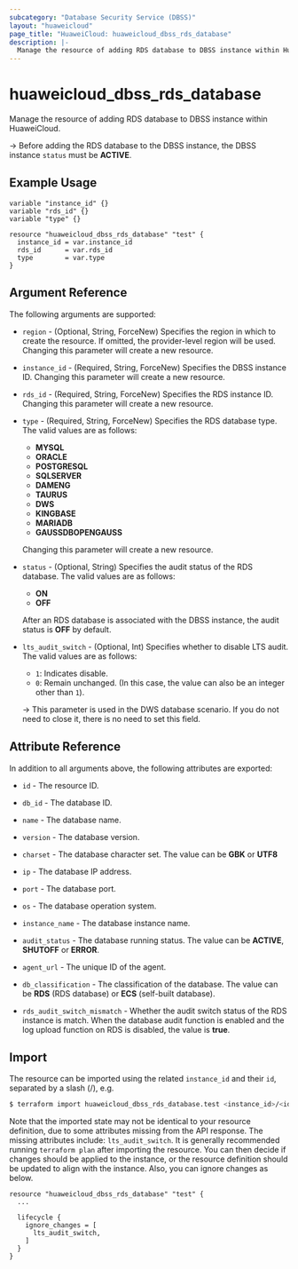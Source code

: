 ```yaml
---
subcategory: "Database Security Service (DBSS)"
layout: "huaweicloud"
page_title: "HuaweiCloud: huaweicloud_dbss_rds_database"
description: |-
  Manage the resource of adding RDS database to DBSS instance within HuaweiCloud.
---
```


# huaweicloud_dbss_rds_database

Manage the resource of adding RDS database to DBSS instance within HuaweiCloud.

-> Before adding the RDS database to the DBSS instance, the DBSS instance `status` must be **ACTIVE**.

## Example Usage

```hcl
variable "instance_id" {}
variable "rds_id" {}
variable "type" {}

resource "huaweicloud_dbss_rds_database" "test" {
  instance_id = var.instance_id
  rds_id      = var.rds_id
  type        = var.type
}
```

## Argument Reference

The following arguments are supported:

* `region` - (Optional, String, ForceNew) Specifies the region in which to create the resource.
  If omitted, the provider-level region will be used. Changing this parameter will create a new resource.

* `instance_id` - (Required, String, ForceNew) Specifies the DBSS instance ID.
  Changing this parameter will create a new resource.

* `rds_id` - (Required, String, ForceNew) Specifies the RDS instance ID.
  Changing this parameter will create a new resource.

* `type` - (Required, String, ForceNew) Specifies the RDS database type.
  The valid values are as follows:
  + **MYSQL**
  + **ORACLE**
  + **POSTGRESQL**
  + **SQLSERVER**
  + **DAMENG**
  + **TAURUS**
  + **DWS**
  + **KINGBASE**
  + **MARIADB**
  + **GAUSSDBOPENGAUSS**

  Changing this parameter will create a new resource.

* `status` - (Optional, String) Specifies the audit status of the RDS database.
  The valid values are as follows:
  + **ON**
  + **OFF**

  After an RDS database is associated with the DBSS instance, the audit status is **OFF** by default.

* `lts_audit_switch` - (Optional, Int) Specifies whether to disable LTS audit.
  The valid values are as follows:
  + `1`: Indicates disable.
  + `0`: Remain unchanged. (In this case, the value can also be an integer other than `1`).

  -> This parameter is used in the DWS database scenario. If you do not need to close it,
    there is no need to set this field.

## Attribute Reference

In addition to all arguments above, the following attributes are exported:

* `id` - The resource ID.

* `db_id` - The database ID.

* `name` - The database name.

* `version` - The database version.

* `charset` - The database character set.
  The value can be **GBK** or **UTF8**

* `ip` - The database IP address.

* `port` - The database port.

* `os` - The database operation system.

* `instance_name` - The database instance name.

* `audit_status` - The database running status.
  The value can be **ACTIVE**, **SHUTOFF** or **ERROR**.

* `agent_url` - The unique ID of the agent.

* `db_classification` - The classification of the database.
  The value can be **RDS** (RDS database) or **ECS** (self-built database).

* `rds_audit_switch_mismatch` - Whether the audit switch status of the RDS instance is match.
  When the database audit function is enabled and the log upload function on RDS is disabled, the value is **true**.

## Import

The resource can be imported using the related `instance_id` and their `id`, separated by a slash (/), e.g.

```bash
$ terraform import huaweicloud_dbss_rds_database.test <instance_id>/<id>
```

Note that the imported state may not be identical to your resource definition, due to some attributes missing from the
API response.
The missing attributes include: `lts_audit_switch`.
It is generally recommended running `terraform plan` after importing the resource.
You can then decide if changes should be applied to the instance, or the resource definition should be updated to align
with the instance. Also, you can ignore changes as below.

```hcl
resource "huaweicloud_dbss_rds_database" "test" {
  ...

  lifecycle {
    ignore_changes = [
      lts_audit_switch,
    ]
  }
}
```
